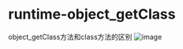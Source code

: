 # runtime-object_getClass
object_getClass方法和class方法的区别
![image](runtime-object_getClass/brow-1.gif ) 
